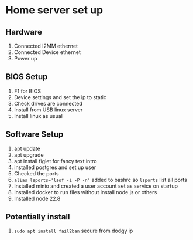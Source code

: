 # Home server set up

## Hardware

1. Connected I2MM ethernet
2. Connected Device ethernet
3. Power up

## BIOS Setup

1. F1 for BIOS
2. Device settings and set the ip to static
3. Check drives are connected
4. Install from USB linux server
5. Install linux as usual

## Software Setup

1. apt update
2. apt upgrade
3. apt install figlet for fancy text intro
4. installed postgres and set up user 
5. Checked the ports
6. `alias lsports='lsof -i -P -n'` added to bashrc so `lsports` list all ports
7. Installed minio and created a user account set as service on startup
8. Installed docker to run files without install node js or others
9. Installed node 22.8

## Potentially install

1. `sudo apt install fail2ban` secure from dodgy ip